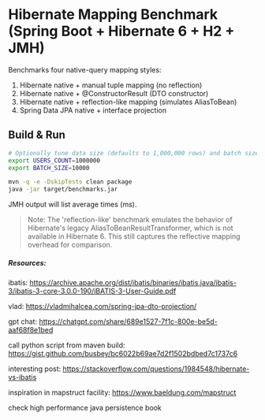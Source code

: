 # Hibernate Mapping Benchmark (Spring Boot + Hibernate 6 + H2 + JMH)

Benchmarks four native-query mapping styles:

1) Hibernate native + manual tuple mapping (no reflection)
2) Hibernate native + @ConstructorResult (DTO constructor)
3) Hibernate native + reflection-like mapping (simulates AliasToBean)
4) Spring Data JPA native + interface projection

## Build & Run

```bash
# Optionally tune data size (defaults to 1,000,000 rows) and batch size
export USERS_COUNT=1000000
export BATCH_SIZE=10000

mvn -q -e -DskipTests clean package
java -jar target/benchmarks.jar
```

JMH output will list average times (ms).

> Note: The 'reflection-like' benchmark emulates the behavior of Hibernate's legacy AliasToBeanResultTransformer,
> which is not available in Hibernate 6. This still captures the reflective mapping overhead for comparison.

##### Resources:

ibatis: https://archive.apache.org/dist/ibatis/binaries/ibatis.java/ibatis-3/ibatis-3-core-3.0.0-190/iBATIS-3-User-Guide.pdf

vlad: https://vladmihalcea.com/spring-jpa-dto-projection/

gpt chat: https://chatgpt.com/share/689e1527-7f1c-800e-be5d-aaf68f8e1bed

call python script from maven build: https://gist.github.com/busbey/bc6022b69ae7d2f1502bdbed7c1737c6

interesting post: https://stackoverflow.com/questions/1984548/hibernate-vs-ibatis

inspiration in mapstruct facility: https://www.baeldung.com/mapstruct

check high performance java persistence book